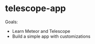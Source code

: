 # telescope-app

Goals: 
- Learn Meteor and Telescope
- Build a simple app with customizations 




